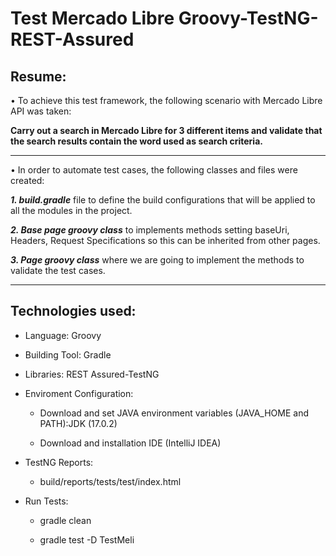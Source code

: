  # Test Mercado Libre Groovy-TestNG-REST-Assured
## Resume:
•	To achieve this test framework, the following scenario with Mercado Libre API was taken:

**Carry out a search in Mercado Libre for 3 different items and validate that the search results contain the word used as search criteria.**
________________________________________
•	In order to automate test cases, the following classes and files were created:

***1. build.gradle*** file to define the build configurations that will be applied to all the modules in the project.

***2. Base page groovy class*** to implements methods setting baseUri, Headers, Request Specifications so this can be inherited from other pages.

***3. Page groovy class*** where we are going to implement the methods to validate the test cases.

________________________________________
## Technologies used:

-	Language: Groovy

-	Building Tool: Gradle

-	Libraries: REST Assured-TestNG

* Enviroment Configuration:

  - Download and set JAVA environment variables (JAVA_HOME and PATH):JDK (17.0.2)

  - Download and installation IDE (IntelliJ IDEA)

* TestNG Reports:

  - build/reports/tests/test/index.html
  

* Run Tests:

   - gradle clean
   
   - gradle test -D TestMeli

 
